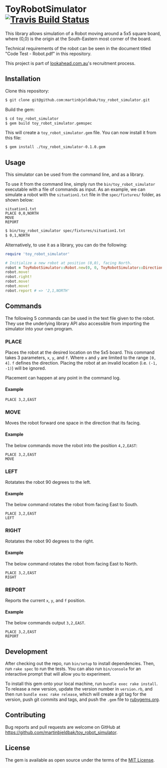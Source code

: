 # ToyRobotSimulator [![Travis Build Status](https://travis-ci.org/martinbjeldbak/toy_robot_simulator.svg?branch=master)](https://travis-ci.org/martinbjeldbak/toy_robot_simulator)

This library allows simulation of a Robot moving around a 5x5 square board, where (0,0) is the origin at the South-Eastern most corner of the board.

Technical requirements of the robot can be seen in the document titled "Code Test - Robot.pdf" in this repository.

This project is part of [lookahead.com.au](http://www.lookahead.com.au/)'s recruitment process.

## Installation

Clone this repository:
```sh
$ git clone git@github.com:martinbjeldbak/toy_robot_simulator.git
```

Build the gem:
```sh
$ cd toy_robot_simulator
$ gem build toy_robot_simulator.gemspec
```

This will create a ``toy_robot_simulator.gem`` file. You can now install it from this file:

```sh
$ gem install ./toy_robot_simulator-0.1.0.gem
```

## Usage

This simulator can be used from the command line, and as a library.

To use it from the command line, simply run the ``bin/toy_robot_simulator`` executable with a file of commands as input. As an example, we can simulate a robot with the ``situation1.txt`` file in the ``spec/fixtures/`` folder, as shown below:

```
situation1.txt
PLACE 0,0,NORTH
MOVE
REPORT
```

```sh
$ bin/toy_robot_simulator spec/fixtures/situation1.txt
$ 0,1,NORTH
```

Alternatively, to use it as a library, you can do the following:

```ruby
require 'toy_robot_simulator'

# Initialize a new robot at position (0,0), facing North.
robot = ToyRobotSimulator::Robot.new(0, 0, ToyRobotSimulator::Direction::NORTH)
robot.move!
robot.right!
robot.move!
robot.move!
robot.report # => '2,1,NORTH'
```

## Commands

The following 5 commands can be used in the text file given to the robot. They use the underlying library API also accessible from importing the simulator into your own program.

### PLACE
Places the robot at the desired location on the 5x5 board. This command takes 3 parameters, ``x``, ``y``, and ``f``. Where ``x`` and ``y`` are limited to the range ``[0, 4]``. ``f`` defines the direction. Placing the robot at an invalid location (i.e. ``(-1, -1)``) will be ignored.

Placement can happen at any point in the command log.

#### Example
```
PLACE 3,2,EAST
```

### MOVE
Moves the robot forward one space in the direction that its facing.

#### Example

The below commands move the robot into the position ``4,2,EAST``:
```
PLACE 3,2,EAST
MOVE
```

### LEFT
Rotatates the robot 90 degrees to the left.

#### Example
The below command rotates the robot from facing East to South.
```
PLACE 3,2,EAST
LEFT
```

### RIGHT
Rotatates the robot 90 degrees to the right.
#### Example
The below command rotates the robot from facing East to North.
```
PLACE 3,2,EAST
RIGHT
```

### REPORT
Reports the current ``x``, ``y``, and ``f`` position.
#### Example
The below commands output ``3,2,EAST``.
```
PLACE 3,2,EAST
REPORT
```

## Development

After checking out the repo, run `bin/setup` to install dependencies. Then, run `rake spec` to run the tests. You can also run `bin/console` for an interactive prompt that will allow you to experiment.

To install this gem onto your local machine, run `bundle exec rake install`. To release a new version, update the version number in `version.rb`, and then run `bundle exec rake release`, which will create a git tag for the version, push git commits and tags, and push the `.gem` file to [rubygems.org](https://rubygems.org).

## Contributing

Bug reports and pull requests are welcome on GitHub at https://github.com/martinbjeldbak/toy_robot_simulator.


## License

The gem is available as open source under the terms of the [MIT License](http://opensource.org/licenses/MIT).

